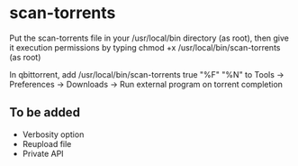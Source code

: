 # scan-torrents
Put the scan-torrents file in your /usr/local/bin directory (as root), then give it execution permissions
by typing chmod +x /usr/local/bin/scan-torrents (as root)

In qbittorrent, add /usr/local/bin/scan-torrents true "%F" "%N"
to Tools -> Preferences -> Downloads -> Run external program on torrent completion

## To be added
- Verbosity option
- Reupload file
- Private API
